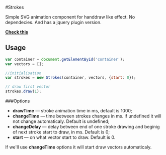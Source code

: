 #Strokes

Simple SVG animation component for handdraw like effect.
No dependecies. And has a jquery plugin version.

**[Check this](http://demo)**

## Usage

```js
var container = document.getElementById('container');
var vectors = [];

//initialisation
var strokes = new Strokes(container, vectors, {start: 0});

// draw first vector
strokes.draw(1);

```

###Options
* **drawTime** — stroke animation time in ms, default is 1000;
* **changeTime** — time between strokes changes in ms. if undefined it will not change automaticaly. Default is undefined;
* **changeDelay** — delay between end of one stroke drawing and beginig of next stroke start to draw, in ms. Default is 0;
* **start** — on what vector start to draw. Default is 0.

If we'll use **changeTime** options it will start draw vectors automaticaly.
